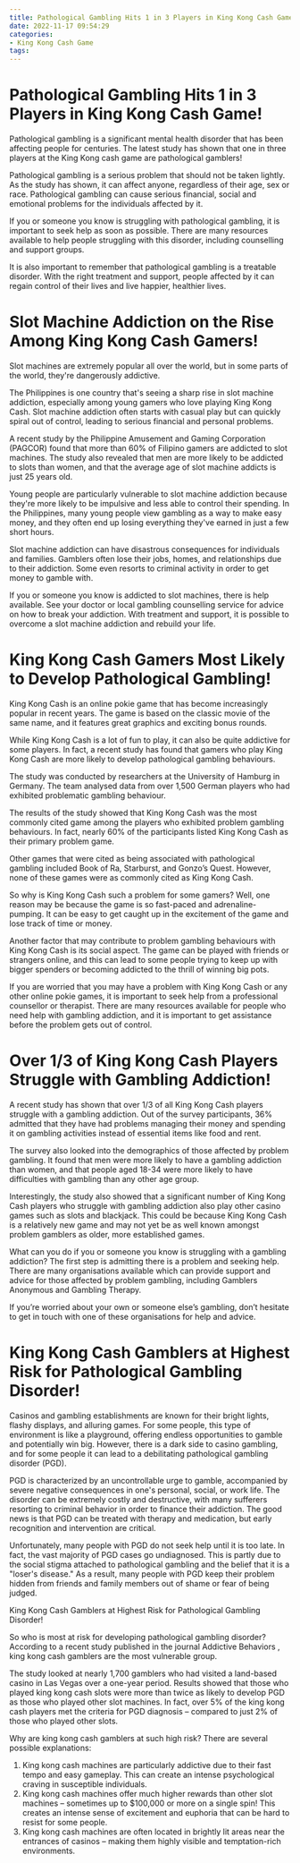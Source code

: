 ```yaml
---
title: Pathological Gambling Hits 1 in 3 Players in King Kong Cash Game!
date: 2022-11-17 09:54:29
categories:
- King Kong Cash Game
tags:
---
```



#  Pathological Gambling Hits 1 in 3 Players in King Kong Cash Game!

Pathological gambling is a significant mental health disorder that has been affecting people for centuries. The latest study has shown that one in three players at the King Kong cash game are pathological gamblers!

Pathological gambling is a serious problem that should not be taken lightly. As the study has shown, it can affect anyone, regardless of their age, sex or race. Pathological gambling can cause serious financial, social and emotional problems for the individuals affected by it.

If you or someone you know is struggling with pathological gambling, it is important to seek help as soon as possible. There are many resources available to help people struggling with this disorder, including counselling and support groups.

It is also important to remember that pathological gambling is a treatable disorder. With the right treatment and support, people affected by it can regain control of their lives and live happier, healthier lives.

#  Slot Machine Addiction on the Rise Among King Kong Cash Gamers!

Slot machines are extremely popular all over the world, but in some parts of the world, they're dangerously addictive.

The Philippines is one country that's seeing a sharp rise in slot machine addiction, especially among young gamers who love playing King Kong Cash. Slot machine addiction often starts with casual play but can quickly spiral out of control, leading to serious financial and personal problems.

A recent study by the Philippine Amusement and Gaming Corporation (PAGCOR) found that more than 60% of Filipino gamers are addicted to slot machines. The study also revealed that men are more likely to be addicted to slots than women, and that the average age of slot machine addicts is just 25 years old.

Young people are particularly vulnerable to slot machine addiction because they're more likely to be impulsive and less able to control their spending. In the Philippines, many young people view gambling as a way to make easy money, and they often end up losing everything they've earned in just a few short hours.

Slot machine addiction can have disastrous consequences for individuals and families. Gamblers often lose their jobs, homes, and relationships due to their addiction. Some even resorts to criminal activity in order to get money to gamble with.

If you or someone you know is addicted to slot machines, there is help available. See your doctor or local gambling counselling service for advice on how to break your addiction. With treatment and support, it is possible to overcome a slot machine addiction and rebuild your life.

#  King Kong Cash Gamers Most Likely to Develop Pathological Gambling!

King Kong Cash is an online pokie game that has become increasingly popular in recent years. The game is based on the classic movie of the same name, and it features great graphics and exciting bonus rounds.

While King Kong Cash is a lot of fun to play, it can also be quite addictive for some players. In fact, a recent study has found that gamers who play King Kong Cash are more likely to develop pathological gambling behaviours.

The study was conducted by researchers at the University of Hamburg in Germany. The team analysed data from over 1,500 German players who had exhibited problematic gambling behaviour.

The results of the study showed that King Kong Cash was the most commonly cited game among the players who exhibited problem gambling behaviours. In fact, nearly 60% of the participants listed King Kong Cash as their primary problem game.

Other games that were cited as being associated with pathological gambling included Book of Ra, Starburst, and Gonzo’s Quest. However, none of these games were as commonly cited as King Kong Cash.

So why is King Kong Cash such a problem for some gamers? Well, one reason may be because the game is so fast-paced and adrenaline-pumping. It can be easy to get caught up in the excitement of the game and lose track of time or money.

Another factor that may contribute to problem gambling behaviours with King Kong Cash is its social aspect. The game can be played with friends or strangers online, and this can lead to some people trying to keep up with bigger spenders or becoming addicted to the thrill of winning big pots.

If you are worried that you may have a problem with King Kong Cash or any other online pokie games, it is important to seek help from a professional counsellor or therapist. There are many resources available for people who need help with gambling addiction, and it is important to get assistance before the problem gets out of control.

#  Over 1/3 of King Kong Cash Players Struggle with Gambling Addiction!

A recent study has shown that over 1/3 of all King Kong Cash players struggle with a gambling addiction. Out of the survey participants, 36% admitted that they have had problems managing their money and spending it on gambling activities instead of essential items like food and rent.

The survey also looked into the demographics of those affected by problem gambling. It found that men were more likely to have a gambling addiction than women, and that people aged 18-34 were more likely to have difficulties with gambling than any other age group.

Interestingly, the study also showed that a significant number of King Kong Cash players who struggle with gambling addiction also play other casino games such as slots and blackjack. This could be because King Kong Cash is a relatively new game and may not yet be as well known amongst problem gamblers as older, more established games.

What can you do if you or someone you know is struggling with a gambling addiction? The first step is admitting there is a problem and seeking help. There are many organisations available which can provide support and advice for those affected by problem gambling, including Gamblers Anonymous and Gambling Therapy.

If you’re worried about your own or someone else’s gambling, don’t hesitate to get in touch with one of these organisations for help and advice.

#  King Kong Cash Gamblers at Highest Risk for Pathological Gambling Disorder!

Casinos and gambling establishments are known for their bright lights, flashy displays, and alluring games. For some people, this type of environment is like a playground, offering endless opportunities to gamble and potentially win big. However, there is a dark side to casino gambling, and for some people it can lead to a debilitating pathological gambling disorder (PGD).

PGD is characterized by an uncontrollable urge to gamble, accompanied by severe negative consequences in one's personal, social, or work life. The disorder can be extremely costly and destructive, with many sufferers resorting to criminal behavior in order to finance their addiction. The good news is that PGD can be treated with therapy and medication, but early recognition and intervention are critical.

Unfortunately, many people with PGD do not seek help until it is too late. In fact, the vast majority of PGD cases go undiagnosed. This is partly due to the social stigma attached to pathological gambling and the belief that it is a "loser's disease." As a result, many people with PGD keep their problem hidden from friends and family members out of shame or fear of being judged.

 King Kong Cash Gamblers at Highest Risk for Pathological Gambling Disorder!

So who is most at risk for developing pathological gambling disorder? According to a recent study published in the journal Addictive Behaviors , king kong cash gamblers are the most vulnerable group.

The study looked at nearly 1,700 gamblers who had visited a land-based casino in Las Vegas over a one-year period. Results showed that those who played king kong cash slots were more than twice as likely to develop PGD as those who played other slot machines. In fact, over 5% of the king kong cash players met the criteria for PGD diagnosis – compared to just 2% of those who played other slots.

Why are king kong cash gamblers at such high risk? There are several possible explanations:

1) King kong cash machines are particularly addictive due to their fast tempo and easy gameplay. This can create an intense psychological craving in susceptible individuals.
2) King kong cash machines offer much higher rewards than other slot machines – sometimes up to $100,000 or more on a single spin! This creates an intense sense of excitement and euphoria that can be hard to resist for some people.
3) King kong cash machines are often located in brightly lit areas near the entrances of casinos – making them highly visible and temptation-rich environments.